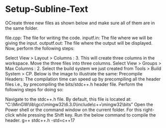 # Setup-Subline-Text


OCreate three new files as shown below and make sure all of them are in the same folder.

file.cpp: The file for writing the code.
inputf.in: The file where we will be giving the input.
outputf.out: The file where the output will be displayed.
Now, perform the following steps:

Select View > Layout > Columns : 3. This will create three columns in the workspace. Move the three files into three columns.
Select View > Groups > Max Columns : 2.
Select the build system we just created from Tools > Build System > CP.
Below is the image to illustrate the same:
Precompile Headers:
The compilation time can speed up by precompiling all the header files i.e., by precompiling the bits/stdc++.h header file. Perform the following steps for doing so:

Navigate to the stdc++.h file. By default, this file is located at: “C:\MinGW\lib\gcc\mingw32\6.3.0\include\c++\mingw32\bits”
Open the Power shell or the command window on the current folder. For this right-click while pressing the Shift key.
Run the below command to compile the header.
g++ stdc++.h -std=c++17

